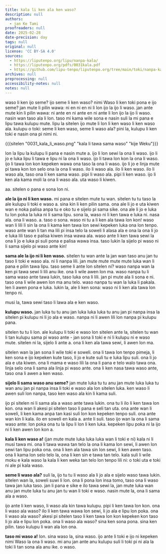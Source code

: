 ```yaml
---
title: kala li ken ala ken waso?
description: null
authors:
  - jan Ke Tami
proofreaders: null
date: 2025-02-28
date-precision: day
tags: null
original: null
license: 'CC BY-SA 4.0'
sources:
  - https://liputenpo.org/lipu/nanpa-kala/
  - https://liputenpo.org/pdfs/0031kala.pdf
  - https://github.com/lipu-tenpo/liputenpo.org/tree/main/toki/nanpa-kala
archives: null
preprocessing: null
accessibility-notes: null
notes: null
---
```


waso li ken ijo seme? ijo seme li ken waso? nimi Waso li ken toki pona e ijo seme? jan mute li pilin wawa: ni en ni en ni li lon ijo la ijo li waso. jan ante mute kin li pilin wawa: ni ante en ni ante en ni ante li lon ijo la ijo li waso. nasin wan taso ala li lon. taso mi kama wile sona e nasin suli la mi pana e lipu tawa kulupu mute. lipu la sitelen ijo mute li lon li ken waso li ken waso ala. kulupu o toki: seme li ken waso, seme li waso ala? pini la, kulupu li ken toki e nasin ona pi nimi ni.

{{{sitelen "0031_kala_li_waso.png" "kala li tawa sama waso" "kije Weku"}}}

lon la lipu la kulupu li pana e nasin mute a. ijo li lon sewi la ona li waso. ijo li jo e luka lipu li tawa e lipu ni la ona li waso. ijo li tawa lon kon la ona li waso. ijo li tawa lon kon kepeken wawa ona taso la ona li waso. ijo li jo e linja mute pi tawa kon lon selo ona la ona li waso. ilo li waso ala. ilo li ken waso. ilo li waso ala, taso ona li ken sama waso. pipi li waso ala. pipi li ken waso. ijo li ken ala kama moli la ona li waso ala. uta waso li kiwen. 

aa. sitelen o pana e sona lon ni.

**ale la ijo ni li ken waso.** 
mi pana e sitelen mute tu wan. sitelen tu tu taso la ale kulupu li toki e waso a. sina kin li ken pilin sama. ona ale li jo e uta kiwen wan e noka palisa anpa tu e oko tu e sijelo pi sama sike. ona ale li jo e luka tu lon poka la luka ni li sama lipu. sona la, waso ni li ken tawa e luka ni. nasa ala. ona li waso. a. taso o sona. waso ni tu a li ken ala tawa lon kon! waso wan li lili li sin la ona li kama ken tawa lon sewi kepeken luka ona lon tenpo. waso ante wan li tan ma lili pi insa telo la soweli li alasa ala e ona la ona li jo e luka lili taso e palisa kiwen insa wawa ala. waso ante li ken tawa sewi la ona li jo e luka pi suli pona e palisa wawa insa. taso lukin la sijelo pi waso ni li sama sijelo pi waso ante kin!

**sama ale la ijo ni li ken waso.**
sitelen tu wan ante la jan wan taso anu jan tu taso li toki e waso ala. ni li nanpa lili. jan mute mute mute mute luka wan li pana e pilin tawa lipu. taso seme li ante lon sitelen ni? waso nanpa wan la ken pi tawa sewi li lili anu ike. ona li wile awen lon ma. waso nanpa tu li sama waso ante tawa lukin, taso luka ona li lili. jan pi mute ala li sona e ni. taso ona li wile awen lon ma anu telo. waso nanpa tu wan la luka li pakala. len li awen pona e luka. lukin la, ale li ken sona: waso ni li ken ala tawa lon tenpo ni.

musi la, tawa sewi taso li lawa ala e ken waso.

**kulupu waso.**
jan luka tu tu anu jan luka luka luka tu anu jan pi nanpa insa la sitelen pi kulupu ni li jo ala e waso. nanpa ni li awen lili lon nanpa pi kulupu pana. 

sitelen tu tu li lon. ale kulupu li toki e waso lon sitelen ante la, sitelen tu wan li tan kulupu sama pi waso ante - jan sona li toki e ni li kulupu ni e waso mute. sitelen ni la, sijelo li ante a. ona li ken ala tawa sewi, li awen lon ma.

sitelen wan la jan sona li wile toki e soweli. ona li tawa lon tenpo pimeja, li ken sona e ijo kepeken kute taso, li jo e kute suli tu e luka lipu suli. ona li jo ala e uta kiwen. ona li mama e waso lili la ona li pana e telo walo tawa ona. linja selo ona li sama ala linja pi waso ante. ona li ken nasa tawa waso ante, taso ona li awen a ken waso.

**sijelo li sama waso anu seme?**
jan mute luka tu tu anu jan mute luka luka tu wan anu jan pi nanpa insa li toki e waso ala lon sitelen luka. ken waso li awen suli lon nanpa, taso ken waso ala kin li kama suli.

ijo pi sitelen ni li sama ala a waso ante tawa lukin. ona tu li ilo li ken tawa lon kon. ona wan li akesi pi sitelen taso li pana e seli tan uta. ona ante wan li soweli, li ken kama anpa tan kasi suli lon kon kepeken tenpo suli. ona ante wan kin li kala. ilo en soweli en kala a. ante li suli. taso ijo wan la ona li sama waso ante: lon poka ona tu la lipu li lon li ken luka. kepeken lipu poka ni la ijo ni li ken awen lon kon a. 

**kala li ken waso a!**
(jan mute mute luka luka luka wan li toki e ni) kala ni li musi tawa mi. ona li tawa wawa tan telo la ona li kama lon sewi, li awen lon sewi tan lipu poka ona. ona li ken ala tawa sin lon sewi, li ken awen taso. ona li kama lon selo telo la, ona li ken sin e tawa tan telo. kala suli li wile moku e kala waso la kala li ken weka tan telo lon tenpo lili ni: o toki uta e toki ni ale pi kala waso.

**seme li waso ala?**
suli la, ijo tu tu li waso ala li jo ala e sijelo waso tawa lukin. sitelen wan la, soweli suwi li lon. ona li pona lon insa tomo, taso ona li waso tawa jan luka taso. jan li pana e sike e ilo tawa sewi la, jan mute luka wan anu jan mute luka tu anu jan tu wan li toki e waso. nasin mute la, ona li sama ala a waso.

ijo ante li ken waso, li waso ala kin tawa kulupu. pipi li ken tawa lon kon. ona li waso ala waso? ilo li ken tawa wawa lon sewi, li jo ala e lipu lon poka. ona li waso ala waso? akesi pi sitelen taso li ken tawa lon kon kepeken kon taso li jo ala e lipu lon poka. ona li waso ala waso? sina ken sona pona. sina ken pilin. taso kulupu li wan ala lon ona.

**taso mi waso a!**
lon. sina waso la, sina waso. ijo ante li toki e ijo ni kepeken nimi Waso la ona li waso. mi anu jan ante anu kulupu suli li toki pi ni ala la toki li tan sona ala anu ike. o waso. 
